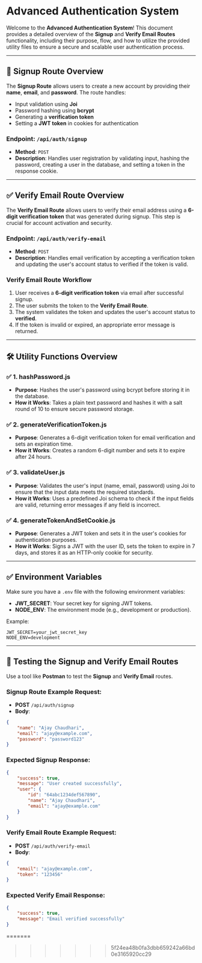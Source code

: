 # Advanced Authentication System 

Welcome to the **Advanced Authentication System**! This document provides a detailed overview of the **Signup** and **Verify Email Routes** functionality, including their purpose, flow, and how to utilize the provided utility files to ensure a secure and scalable user authentication process.

---

## 🚀 **Signup Route Overview**

The **Signup Route** allows users to create a new account by providing their **name**, **email**, and **password**. The route handles:
- Input validation using **Joi**
- Password hashing using **bcrypt**
- Generating a **verification token**
- Setting a **JWT token** in cookies for authentication

### **Endpoint**: `/api/auth/signup`
- **Method**: `POST`
- **Description**: Handles user registration by validating input, hashing the password, creating a user in the database, and setting a token in the response cookie.

---

## ✅ **Verify Email Route Overview**

The **Verify Email Route** allows users to verify their email address using a **6-digit verification token** that was generated during signup. This step is crucial for account activation and security.

### **Endpoint**: `/api/auth/verify-email`
- **Method**: `POST`
- **Description**: Handles email verification by accepting a verification token and updating the user's account status to verified if the token is valid.

### **Verify Email Route Workflow**
1. User receives a **6-digit verification token** via email after successful signup.
2. The user submits the token to the **Verify Email Route**.
3. The system validates the token and updates the user's account status to **verified**.
4. If the token is invalid or expired, an appropriate error message is returned.

---

## 🛠️ **Utility Functions Overview**

### ✅ **1. hashPassword.js**
- **Purpose**: Hashes the user's password using bcrypt before storing it in the database.
- **How it Works**: Takes a plain text password and hashes it with a salt round of 10 to ensure secure password storage.

### ✅ **2. generateVerificationToken.js**
- **Purpose**: Generates a 6-digit verification token for email verification and sets an expiration time.
- **How it Works**: Creates a random 6-digit number and sets it to expire after 24 hours.

### ✅ **3. validateUser.js**
- **Purpose**: Validates the user's input (name, email, password) using Joi to ensure that the input data meets the required standards.
- **How it Works**: Uses a predefined Joi schema to check if the input fields are valid, returning error messages if any field is incorrect.

### ✅ **4. generateTokenAndSetCookie.js**
- **Purpose**: Generates a JWT token and sets it in the user's cookies for authentication purposes.
- **How it Works**: Signs a JWT with the user ID, sets the token to expire in 7 days, and stores it as an HTTP-only cookie for security.

---

## ✅ **Environment Variables**
Make sure you have a `.env` file with the following environment variables:

- **JWT_SECRET**: Your secret key for signing JWT tokens.
- **NODE_ENV**: The environment mode (e.g., development or production).

Example:
```
JWT_SECRET=your_jwt_secret_key
NODE_ENV=development
```

---

## 🧪 **Testing the Signup and Verify Email Routes**

Use a tool like **Postman** to test the **Signup** and **Verify Email** routes.

### **Signup Route Example Request:**
- **POST** `/api/auth/signup`
- **Body**:
```json
{
    "name": "Ajay Chaudhari",
    "email": "ajay@example.com",
    "password": "password123"
}
```

### **Expected Signup Response:**
```json
{
    "success": true,
    "message": "User created successfully",
    "user": {
        "id": "64abc1234def567890",
        "name": "Ajay Chaudhari",
        "email": "ajay@example.com"
    }
}
```

### **Verify Email Route Example Request:**
- **POST** `/api/auth/verify-email`
- **Body**:
```json
{
    "email": "ajay@example.com",
    "token": "123456"
}
```

### **Expected Verify Email Response:**
```json
{
    "success": true,
    "message": "Email verified successfully"
}
```
=======

>>>>>>> 5f24ea48b0fa3dbb659242a66bd0e3165920cc29

